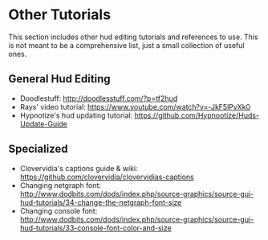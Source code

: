 # Other Tutorials

This section includes other hud editing tutorials and references to use. This is not meant to be a comprehensive list, just a small collection of useful ones.

## General Hud Editing

* Doodlestuff: http://doodlesstuff.com/?p=tf2hud
* Rays' video tutorial: https://www.youtube.com/watch?v=-JkF5lPvXk0
* Hypnotize's hud updating tutorial: https://github.com/Hypnootize/Huds-Update-Guide

## Specialized

* Clovervidia's captions guide & wiki: https://github.com/clovervidia/clovervidias-captions
* Changing netgraph font: http://www.dodbits.com/dods/index.php/source-graphics/source-gui-hud-tutorials/34-change-the-netgraph-font-size
* Changing console font: http://www.dodbits.com/dods/index.php/source-graphics/source-gui-hud-tutorials/33-console-font-color-and-size